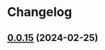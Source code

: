 # Changelog

## [0.0.15](https://github.com/ksv90/event-notifier/compare/v0.0.14...v0.0.15) (2024-02-25)

